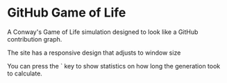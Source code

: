 # GitHub Game of Life

A Conway's Game of Life simulation designed to look like a GitHub contribution graph.

The site has a responsive design that adjusts to window size

You can press the ` key to show statistics on how long the generation took to calculate.
